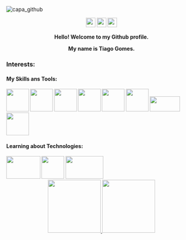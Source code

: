 ![capa_github](https://user-images.githubusercontent.com/67346814/179119048-1ba26bdb-4d0b-4dc2-929e-9e213e38255d.png)
  
  
  
  <p align="center">

  <a href="https://www.linkedin.com/in/tiagogomesengineering/" alt="Linkedin">
  <img src="https://img.shields.io/badge/-Linkedin-0e76a8?style=for-the-                  badge&logo=Linkedin&logoColor=white&link=https://www.linkedin.com/in/tiagogomesengineering/" height="25"/ /></a>
  
  <a href="https://twitter.com/Tiago_FSGomes" alt="Twitter">
  <img src="https://img.shields.io/twitter/url?label=Twitter&style=social&url=https%3A%2F%2Ftwitter.com%2FTiago_FSGomes" height="25"/ /></a>
  

<a href="mailto:tigoengenharia@gmail.com">
 <img src="https://img.shields.io/badge/--email?label=E-mail&amp;logo=gmail&amp;style=social&url" style="max-width: 100%;" height="25"/ /></a>
 
</p>


<p align="center">
  <strong>Hello! Welcome to my Github profile.<strong> <br />
</p>
<p align="center">
  <strong>My name is Tiago Gomes.<strong> <br />
</p>
 
### Interests:

#### My Skills ans Tools:
    
<img src="https://cdn.jsdelivr.net/gh/devicons/devicon/icons/embeddedc/embeddedc-plain-wordmark.svg"  width="60" height="60" style="max-width:100%;"/>

<img src="https://cdn.jsdelivr.net/gh/devicons/devicon/icons/c/c-original.svg"  width="60" height="60" style="max-width:100%;"/>

 <img src="https://cdn.jsdelivr.net/gh/devicons/devicon/icons/java/java-original-wordmark.svg"  width="60" height="60" style="max-width:100%;"/>
 
 <img src="https://cdn.jsdelivr.net/gh/devicons/devicon/icons/python/python-original-wordmark.svg" width="60" height="60" style="max-width:100%;"/>
 
 <img src="https://cdn.jsdelivr.net/gh/devicons/devicon/icons/matlab/matlab-original.svg" width="60" height="60" style="max-width:100%;"/>

 <img src="https://user-images.githubusercontent.com/67346814/179236672-a2b74c07-8609-4e4a-9943-86aabce6d64c.png" width="60" height="60" style="max-width:100%;"/>
 
 <img src="https://user-images.githubusercontent.com/67346814/179240031-977ad9af-e02d-4a8b-a6cb-2fc5dabe55b6.png" width="80" height="40" style="max-width:100%;"/>
    
 <img src="https://cdn.jsdelivr.net/gh/devicons/devicon/icons/arduino/arduino-original-wordmark.svg" width="60" height="60" style="max-width:100%;"/>  
  
    
 #### Learning about Technologies:
 
 <img src="https://user-images.githubusercontent.com/67346814/179241485-4cc38a7c-df87-470c-b2d9-3eed969f1bf8.png" width="90" height="60" style="max-width:100%;"/>
 
 <img src="https://user-images.githubusercontent.com/67346814/179244547-28aa3c07-ee87-4c5a-9dd3-03749bd96e7c.jpg" width="60" height="60" style="max-width:100%;"/>
    

 <img src="https://user-images.githubusercontent.com/67346814/179244614-22f35129-6b76-4dc4-8c40-3d8acfc65472.jpg" width="100" height="60" style="max-width:100%;"/>







    
    
          

<div align="center">
<a href="https://github.com/TiagoFSGomes">
<img height="140em" src="https://github-readme-stats.vercel.app/api/top-langs/?username=TiagoFSGomes&layout=compact&langs_count=7&theme=codeSTACKr"/>
<img height="140em" src="https://github-readme-stats.vercel.app/api?username=TiagoFSGomes&show_icons=true&theme=codeSTACKr&include_all_commits=true&count_private=true"/>

</div>
</p>
          
          

          

          
            
          
           
          

<!--
**TiagoFSGomes/TiagoFSGomes** is a ✨ _special_ ✨ repository because its `README.md` (this file) appears on your GitHub profile.

Here are some ideas to get you started:

- 🔭 I’m currently working on ...
- 🌱 I’m currently learning ...
- 👯 I’m looking to collaborate on ...
- 🤔 I’m looking for help with ...
- 💬 Ask me about ...
- 📫 How to reach me: ...
- 😄 Pronouns: ...
- ⚡ Fun fact: ...
-->
